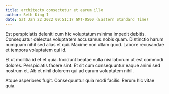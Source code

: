 ```yaml
---
title: architecto consectetur et earum illo
author: Seth King I
date: Sat Jan 22 2022 09:51:17 GMT-0500 (Eastern Standard Time)
---
```

Est perspiciatis deleniti cum hic voluptatum minima impedit debitis. Consequatur delectus voluptatem accusamus nobis quam. Distinctio harum numquam nihil sed alias et qui. Maxime non ullam quod. Labore recusandae et tempora voluptatem qui id.

 Et ut mollitia id et et quia. Incidunt beatae nulla nisi laborum ut est commodi dolores. Perspiciatis facere sint. Et sit cum consequuntur eaque animi sed nostrum et. Ab et nihil dolorem qui ad earum voluptatem nihil.

 Atque asperiores fugit. Consequuntur quia modi facilis. Rerum hic vitae quia.
